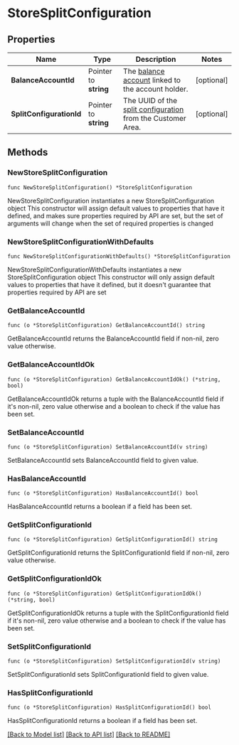 # StoreSplitConfiguration

## Properties

Name | Type | Description | Notes
------------ | ------------- | ------------- | -------------
**BalanceAccountId** | Pointer to **string** | The [balance account](https://docs.adyen.com/api-explorer/#/balanceplatform/latest/get/balanceAccounts/{id}__queryParam_id) linked to the account holder. | [optional] 
**SplitConfigurationId** | Pointer to **string** | The UUID of the [split configuration](https://docs.adyen.com/marketplaces-and-platforms/classic/split-configuration-for-stores) from the Customer Area. | [optional] 

## Methods

### NewStoreSplitConfiguration

`func NewStoreSplitConfiguration() *StoreSplitConfiguration`

NewStoreSplitConfiguration instantiates a new StoreSplitConfiguration object
This constructor will assign default values to properties that have it defined,
and makes sure properties required by API are set, but the set of arguments
will change when the set of required properties is changed

### NewStoreSplitConfigurationWithDefaults

`func NewStoreSplitConfigurationWithDefaults() *StoreSplitConfiguration`

NewStoreSplitConfigurationWithDefaults instantiates a new StoreSplitConfiguration object
This constructor will only assign default values to properties that have it defined,
but it doesn't guarantee that properties required by API are set

### GetBalanceAccountId

`func (o *StoreSplitConfiguration) GetBalanceAccountId() string`

GetBalanceAccountId returns the BalanceAccountId field if non-nil, zero value otherwise.

### GetBalanceAccountIdOk

`func (o *StoreSplitConfiguration) GetBalanceAccountIdOk() (*string, bool)`

GetBalanceAccountIdOk returns a tuple with the BalanceAccountId field if it's non-nil, zero value otherwise
and a boolean to check if the value has been set.

### SetBalanceAccountId

`func (o *StoreSplitConfiguration) SetBalanceAccountId(v string)`

SetBalanceAccountId sets BalanceAccountId field to given value.

### HasBalanceAccountId

`func (o *StoreSplitConfiguration) HasBalanceAccountId() bool`

HasBalanceAccountId returns a boolean if a field has been set.

### GetSplitConfigurationId

`func (o *StoreSplitConfiguration) GetSplitConfigurationId() string`

GetSplitConfigurationId returns the SplitConfigurationId field if non-nil, zero value otherwise.

### GetSplitConfigurationIdOk

`func (o *StoreSplitConfiguration) GetSplitConfigurationIdOk() (*string, bool)`

GetSplitConfigurationIdOk returns a tuple with the SplitConfigurationId field if it's non-nil, zero value otherwise
and a boolean to check if the value has been set.

### SetSplitConfigurationId

`func (o *StoreSplitConfiguration) SetSplitConfigurationId(v string)`

SetSplitConfigurationId sets SplitConfigurationId field to given value.

### HasSplitConfigurationId

`func (o *StoreSplitConfiguration) HasSplitConfigurationId() bool`

HasSplitConfigurationId returns a boolean if a field has been set.


[[Back to Model list]](../README.md#documentation-for-models) [[Back to API list]](../README.md#documentation-for-api-endpoints) [[Back to README]](../README.md)


